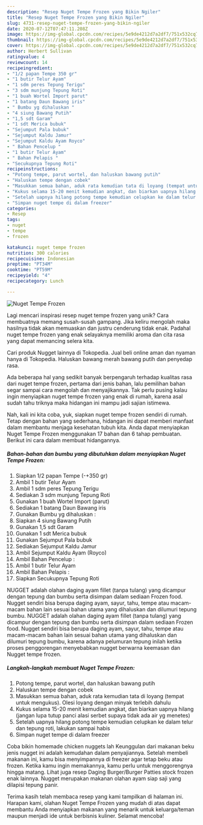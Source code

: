```yaml
---
description: "Resep Nuget Tempe Frozen yang Bikin Ngiler"
title: "Resep Nuget Tempe Frozen yang Bikin Ngiler"
slug: 4731-resep-nuget-tempe-frozen-yang-bikin-ngiler
date: 2020-07-12T07:47:11.208Z
image: https://img-global.cpcdn.com/recipes/5e9de4212d7a2df7/751x532cq70/nuget-tempe-frozen-foto-resep-utama.jpg
thumbnail: https://img-global.cpcdn.com/recipes/5e9de4212d7a2df7/751x532cq70/nuget-tempe-frozen-foto-resep-utama.jpg
cover: https://img-global.cpcdn.com/recipes/5e9de4212d7a2df7/751x532cq70/nuget-tempe-frozen-foto-resep-utama.jpg
author: Herbert Sullivan
ratingvalue: 4
reviewcount: 14
recipeingredient:
- "1/2 papan Tempe 350 gr"
- "1 butir Telur Ayam"
- "1 sdm peres Tepung Terigu"
- "3 sdm munjung Tepung Roti"
- "1 buah Wortel Import parut"
- "1 batang Daun Bawang iris"
- " Bumbu yg dihaluskan "
- "4 siung Bawang Putih"
- "1,5 sdt Garam"
- "1 sdt Merica bubuk"
- "Sejumput Pala bubuk"
- "Sejumput Kaldu Jamur"
- "Sejumput Kaldu Ayam Royco"
- " Bahan Pencelup "
- "1 butir Telur Ayam"
- " Bahan Pelapis "
- "Secukupnya Tepung Roti"
recipeinstructions:
- "Potong tempe, parut wortel, dan haluskan bawang putih"
- "Haluskan tempe dengan cobek"
- "Masukkan semua bahan, aduk rata kemudian tata di loyang (tempat untuk mengukus). Olesi loyang dengan minyak terlebih dahulu"
- "Kukus selama 15-20 menit kemudian angkat, dan biarkan uapnya hilang (jangan lupa tutup panci alasi serbet supaya tidak ada air yg menetes)"
- "Setelah uapnya hilang potong tempe kemudian celupkan ke dalam telur dan tepung roti, lakukan sampai habis"
- "Simpan nuget tempe di dalam freezer"
categories:
- Resep
tags:
- nuget
- tempe
- frozen

katakunci: nuget tempe frozen 
nutrition: 300 calories
recipecuisine: Indonesian
preptime: "PT34M"
cooktime: "PT59M"
recipeyield: "4"
recipecategory: Lunch

---
```



![Nuget Tempe Frozen](https://img-global.cpcdn.com/recipes/5e9de4212d7a2df7/751x532cq70/nuget-tempe-frozen-foto-resep-utama.jpg)

Lagi mencari inspirasi resep nuget tempe frozen yang unik? Cara membuatnya memang susah-susah gampang. Jika keliru mengolah maka hasilnya tidak akan memuaskan dan justru cenderung tidak enak. Padahal nuget tempe frozen yang enak selayaknya memiliki aroma dan cita rasa yang dapat memancing selera kita.

Cari produk Nugget lainnya di Tokopedia. Jual beli online aman dan nyaman hanya di Tokopedia. Haluskan bawang merah bawang putih dan penyedap rasa.

Ada beberapa hal yang sedikit banyak berpengaruh terhadap kualitas rasa dari nuget tempe frozen, pertama dari jenis bahan, lalu pemilihan bahan segar sampai cara mengolah dan menyajikannya. Tak perlu pusing kalau ingin menyiapkan nuget tempe frozen yang enak di rumah, karena asal sudah tahu triknya maka hidangan ini mampu jadi sajian istimewa.


Nah, kali ini kita coba, yuk, siapkan nuget tempe frozen sendiri di rumah. Tetap dengan bahan yang sederhana, hidangan ini dapat memberi manfaat dalam membantu menjaga kesehatan tubuh kita. Anda dapat menyiapkan Nuget Tempe Frozen menggunakan 17 bahan dan 6 tahap pembuatan. Berikut ini cara dalam membuat hidangannya.

<!--inarticleads1-->

##### Bahan-bahan dan bumbu yang dibutuhkan dalam menyiapkan Nuget Tempe Frozen:

1. Siapkan 1/2 papan Tempe (-+350 gr)
1. Ambil 1 butir Telur Ayam
1. Ambil 1 sdm peres Tepung Terigu
1. Sediakan 3 sdm munjung Tepung Roti
1. Gunakan 1 buah Wortel Import (parut)
1. Sediakan 1 batang Daun Bawang iris
1. Gunakan  Bumbu yg dihaluskan :
1. Siapkan 4 siung Bawang Putih
1. Gunakan 1,5 sdt Garam
1. Gunakan 1 sdt Merica bubuk
1. Gunakan Sejumput Pala bubuk
1. Sediakan Sejumput Kaldu Jamur
1. Ambil Sejumput Kaldu Ayam (Royco)
1. Ambil  Bahan Pencelup :
1. Ambil 1 butir Telur Ayam
1. Ambil  Bahan Pelapis :
1. Siapkan Secukupnya Tepung Roti


NUGGET adalah olahan daging ayam fillet (tanpa tulang) yang dicampur dengan tepung dan bumbu serta disimpan dalam sediaan Frozen food. Nugget sendiri bisa berupa daging ayam, sayur, tahu, tempe atau macam-macam bahan lain sesuai bahan utama yang dihaluskan dan dilumuri tepung bumbu. NUGGET adalah olahan daging ayam fillet (tanpa tulang) yang dicampur dengan tepung dan bumbu serta disimpan dalam sediaan Frozen food. Nugget sendiri bisa berupa daging ayam, sayur, tahu, tempe atau macam-macam bahan lain sesuai bahan utama yang dihaluskan dan dilumuri tepung bumbu, karena adanya pelumuran tepung inilah ketika proses penggorengan menyebabkan nugget berwarna keemasan dan Nugget tempe frozen. 

<!--inarticleads2-->

##### Langkah-langkah membuat Nuget Tempe Frozen:

1. Potong tempe, parut wortel, dan haluskan bawang putih
1. Haluskan tempe dengan cobek
1. Masukkan semua bahan, aduk rata kemudian tata di loyang (tempat untuk mengukus). Olesi loyang dengan minyak terlebih dahulu
1. Kukus selama 15-20 menit kemudian angkat, dan biarkan uapnya hilang (jangan lupa tutup panci alasi serbet supaya tidak ada air yg menetes)
1. Setelah uapnya hilang potong tempe kemudian celupkan ke dalam telur dan tepung roti, lakukan sampai habis
1. Simpan nuget tempe di dalam freezer


Coba bikin homemade chicken nuggets lah Keunggulan dari makanan beku jenis nugget ini adalah kemudahan dalam penyajiannya. Setelah membeli makanan ini, kamu bisa menyimpannya di freezer agar tetap beku atau frozen. Ketika kamu ingin memakannya, kamu perlu untuk menggorengnya hingga matang. Lihat juga resep Daging Burger/Burger Patties stock frozen enak lainnya. Nugget merupakan makanan olahan ayam siap saji yang dilapisi tepung panir. 

Terima kasih telah membaca resep yang kami tampilkan di halaman ini. Harapan kami, olahan Nuget Tempe Frozen yang mudah di atas dapat membantu Anda menyiapkan makanan yang menarik untuk keluarga/teman maupun menjadi ide untuk berbisnis kuliner. Selamat mencoba!

